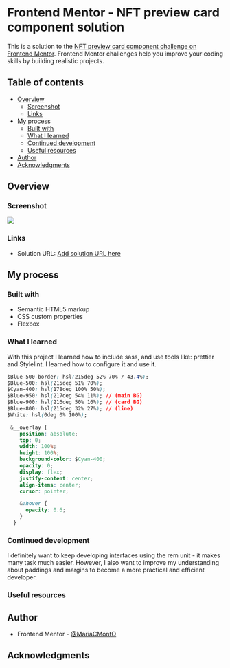 # Frontend Mentor - NFT preview card component solution

This is a solution to the [NFT preview card component challenge on Frontend Mentor](https://www.frontendmentor.io/challenges/nft-preview-card-component-SbdUL_w0U). Frontend Mentor challenges help you improve your coding skills by building realistic projects. 

## Table of contents

- [Overview](#overview)
  - [Screenshot](#screenshot)
  - [Links](#links)
- [My process](#my-process)
  - [Built with](#built-with)
  - [What I learned](#what-i-learned)
  - [Continued development](#continued-development)
  - [Useful resources](#useful-resources)
- [Author](#author)
- [Acknowledgments](#acknowledgments)

## Overview

### Screenshot

![](./screenshot.png)


### Links

- Solution URL: [Add solution URL here](https://github.com/MariaCMontO/nft-card-cmo)

## My process

### Built with

- Semantic HTML5 markup
- CSS custom properties
- Flexbox

### What I learned

With this project I learned how to include sass, and use tools like: prettier and Stylelint. I learned how to configure it and use it.

```css
$Blue-500-border: hsl(215deg 52% 70% / 43.4%);
$Blue-500: hsl(215deg 51% 70%);
$Cyan-400: hsl(178deg 100% 50%);
$Blue-950: hsl(217deg 54% 11%); // (main BG)
$Blue-900: hsl(216deg 50% 16%); // (card BG)
$Blue-800: hsl(215deg 32% 27%); // (line)
$White: hsl(0deg 0% 100%);

 &__overlay {
    position: absolute;
    top: 0;
    width: 100%;
    height: 100%;
    background-color: $Cyan-400;
    opacity: 0;
    display: flex;
    justify-content: center;
    align-items: center;
    cursor: pointer;

    &:hover {
      opacity: 0.6;
    }
  }
```

### Continued development

I definitely want to keep developing interfaces using the rem unit - it makes many task much easier. However, I also want to improve my understanding about paddings and margins to become a more practical and efficient developer. 

### Useful resources

## Author

- Frontend Mentor - [@MariaCMontO](https://github.com/MariaCMontO)


## Acknowledgments
